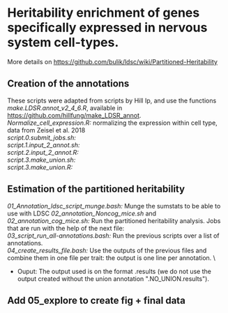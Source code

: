 # Heritability enrichment of genes specifically expressed in nervous system cell-types. 
More details on https://github.com/bulik/ldsc/wiki/Partitioned-Heritability

## Creation of the annotations 
These scripts were adapted from scripts by Hill Ip, and use the functions *make.LDSR.annot_v2_4_6.R*, available in https://github.com/hillfung/make_LDSR_annot. \
*Normalize_cell_expression.R:* normalizing the expression within cell type, data from Zeisel et al. 2018 \
*script.0.submit_jobs.sh:*  \
*script.1.input_2_annot.sh:* \
*script.2.input_2_annot.R:* \
*script.3.make_union.sh:*\
*script.3.make_union.R:* 


## Estimation of the partitioned heritability

*01_Annotation_ldsc_script_munge.bash:* Munge the sumstats to be able to use with LDSC 
*02_annotation_Noncog_mice.sh* and *02_annotation_cog_mice.sh:* Run the partitioned heritability analysis. Jobs that are run with the help of the next file:\
*03_script_run_all-annotations.bash:* Run the previous scripts over a list of annotations. \
*04_create_results_file.bash:* Use the outputs of the previous files and combine them in one file per trait: the output is one line per annotation.  \
- Ouput: The output used is on the format .results (we do not use the output created without the union annotation ".NO_UNION.results"). 



## Add 05_explore to create fig + final data
